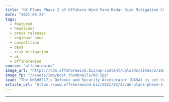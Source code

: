 ```yaml
---
title: "UK Plans Phase 2 of Offshore Wind Farm Radar Risk Mitigation Competition"
date: "2021-03-23"
tags: 
  - featured
  - headlines
  - press releases
  - regional news
  - competition
  - dasa
  - risk mitigation
  - uk
  - offshorewind
source: "offshorewind"
image_url: "https://cdn.offshorewind.biz/wp-content/uploads/sites/2/2021/03/23160504/UK-Plans-Phase-2-of-Offshore-Wind-Farm-Radar-Risk-Mitigation-Competition.jpg"
image_fp: "/assets/img/post_thumbnails/60.jpg"
lead: "The UK&#8217;s Defence and Security Accelerator (DASA) is set to launch the second phase of"
article_url: "https://www.offshorewind.biz/2021/03/23/uk-plans-phase-2-of-offshore-wind-farm-radar-risk-mitigation-competition/"
---
```


---
